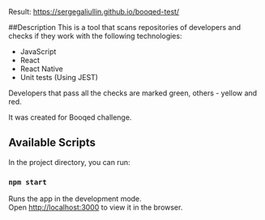 Result: https://sergegaliullin.github.io/booqed-test/

##Description
This is a tool that scans repositories of developers and checks if they work with the following technologies:
- JavaScript
- React
- React Native
- Unit tests (Using JEST)

Developers that pass all the checks are marked green, others - yellow and red.

It was created for Booqed challenge.

## Available Scripts

In the project directory, you can run:

### `npm start`

Runs the app in the development mode.<br />
Open [http://localhost:3000](http://localhost:3000) to view it in the browser.

